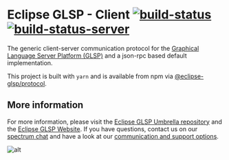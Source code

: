 # Eclipse GLSP - Client [![build-status](https://img.shields.io/jenkins/build?jobUrl=https%3A%2F%2Fci.eclipse.org%2Fglsp%2Fjob%2Feclipse-glsp%2Fjob%2Fglsp-client%2Fjob%2Fmaster%2F)](https://ci.eclipse.org/glsp/job/eclipse-glsp/job/glsp-client/job/master) [![build-status-server](https://img.shields.io/jenkins/build?jobUrl=https://ci.eclipse.org/glsp/job/deploy-npm-glsp-client/&label=publish)](https://ci.eclipse.org/glsp/job/deploy-npm-glsp-client/)

The generic client-server communication protocol for the [Graphical Language Server Platform (GLSP)](https://github.com/eclipse-glsp/glsp) and a json-rpc based default implementation.

This project is built with `yarn` and is available from npm via [@eclipse-glsp/protocol](https://www.npmjs.com/package/@eclipse-glsp/protocol).

## More information

For more information, please visit the [Eclipse GLSP Umbrella repository](https://github.com/eclipse-glsp/glsp) and the [Eclipse GLSP Website](https://www.eclipse.org/glsp/).
If you have questions, contact us on our [spectrum chat](https://spectrum.chat/glsp/) and have a look at our [communication and support options](https://www.eclipse.org/glsp/contact/).

![alt](https://www.eclipse.org/glsp/images/diagramanimated.gif)
